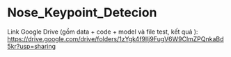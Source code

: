 # Nose_Keypoint_Detecion
Link Google Drive (gồm data + code + model và file test, kết quả ):
https://drive.google.com/drive/folders/1zYgk4f9llj9FugV6W9ClmZPQnkaBd5kr?usp=sharing

